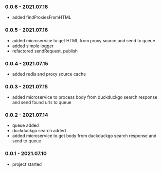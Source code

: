 ### 0.0.6 - 2021.07.16

- added findProxiesFromHTML

### 0.0.5 - 2021.07.16

- added microservice to get HTML from proxy source and send to queue
- added simple logger
- refactored sendRequest, publish

### 0.0.4 - 2021.07.15

- added redis and proxy source cache

### 0.0.3 - 2021.07.15

- added microservice to process body from duckduckgo search response and send found urls to queue

### 0.0.2 - 2021.07.14

- queue added
- duckduckgo search added
- added microservice to get body from duckduckgo search response and send to queue

### 0.0.1 - 2021.07.10

- project started
